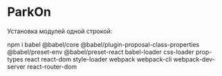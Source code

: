 # ParkOn


Установка модулей одной строкой:


 npm i babel @babel/core @babel/plugin-proposal-class-properties @babel/preset-env @babel/preset-react babel-loader css-loader prop-types react react-dom style-loader webpack webpack-cli webpack-dev-server react-router-dom 
